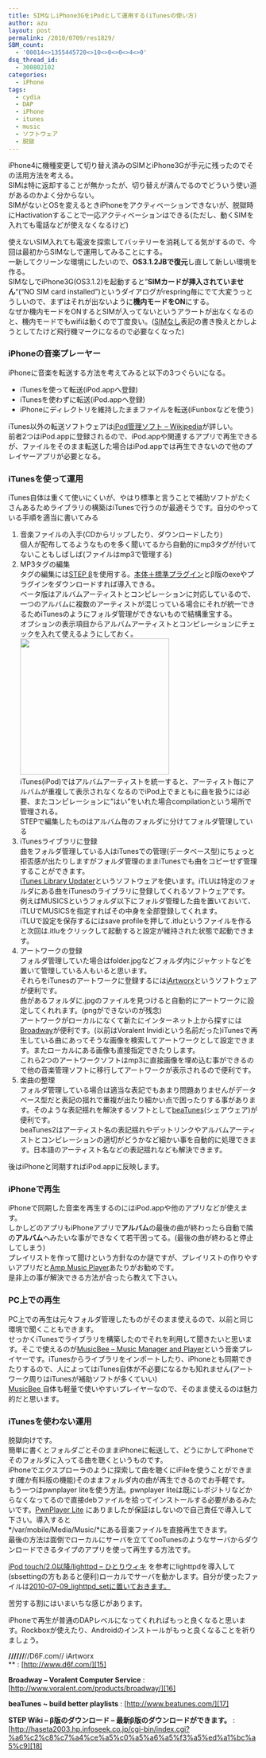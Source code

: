 ```yaml
---
title: SIMなしiPhone3GをiPodとして運用する(iTunesの使い方)
author: azu
layout: post
permalink: /2010/0709/res1829/
SBM_count:
  - '00014<>1355445720<>10<>0<>0<>4<>0'
dsq_thread_id:
  - 300802102
categories:
  - iPhone
tags:
  - cydia
  - DAP
  - iPhone
  - itunes
  - music
  - ソフトウェア
  - 脱獄
---
```

iPhone4に機種変更して切り替え済みのSIMとiPhone3Gが手元に残ったのでその活用方法を考える。  
SIMは特に返却することが無かったが、切り替えが済んでるのでどういう使い道があるのかよく分からない。  
SIMがないとOSを変えるときiPhoneをアクティベーションできないが、脱獄時にHactivationすることで一応アクティベーションはできる(ただし、動くSIMを入れても電話などが使えなくなるけど)

使えないSIM入れても電波を探索してバッテリーを消耗してる気がするので、今回は最初からSIMなしで運用してみることにする。  
一新してクリーンな環境にしたいので、**OS3.1.2JBで復元**し直して新しい環境を作る。  
SIMなしでiPhone3G(OS3.1.2)を起動すると&#8221;**SIMカードが挿入されていません**&#8220;(&#8220;NO SIM card installed&#8221;)というダイアログがrespring毎にでて大変うっとうしいので、まずはそれが出ないように**機内モードをON**にする。  
なぜか機内モードをONするとSIMが入ってないというアラートが出なくなるのと、機内モードでもwifiは動くので丁度良い。([SIMなし][1]表記の書き換えとかしようとしてたけど飛行機マークになるので必要なくなった)

### iPhoneの音楽プレーヤー

iPhoneに音楽を転送する方法を考えてみると以下の3つぐらいになる。

*   iTunesを使って転送(iPod.appへ登録)
*   iTunesを使わずに転送(iPod.appへ登録)
*   iPhoneにディレクトリを維持したままファイルを転送(iFunboxなどを使う)

iTunes以外の転送ソフトウェアは[iPod管理ソフト &#8211; Wikipedia][2]が詳しい。  
前者2つはiPod.appに登録されるので、iPod.appや関連するアプリで再生できるが、ファイルをそのまま転送した場合はiPod.appでは再生できないので他のプレイヤーアプリが必要となる。

### iTunesを使って運用

iTunes自体は重くて使いにくいが、やはり標準と言うことで補助ソフトがたくさんあるためライブラリの構築はiTunesで行うのが最適そうです。自分のやっている手順を適当に書いてみる

1.  音楽ファイルの入手(CDからリップしたり、ダウンロードしたり)  
    個人が配布してるようなものを多く聞いてるから自動的にmp3タグが付いてないこともしばしば(ファイルはmp3で管理する)
2.  MP3タグの編集  
    タグの編集には[STEP β][3]を使用する。[本体＋標準プラグイン][4]とβ版のexeやプラグインをダウンロードすれば導入できる。  
    ベータ版はアルバムアーティストとコンピレーションに対応しているので、一つのアルバムに複数のアーティストが混じっている場合にそれが統一できるためiTunesのようにフォルダ管理ができないもので結構重宝する。  
    オプションの表示項目からアルバムアーティストとコンピレーションにチェックを入れて使えるようにしておく。  
    [<img class="alignnone size-medium wp-image-1836" title="ss-2010-07-09-1" src="https://efcl.info/wp-content/uploads/2010/07/ss-2010-07-09-1-300x274.png" alt="" width="300" height="274" />][5]  
    iTunes(iPod)ではアルバムアーティストを統一すると、アーティスト毎にアルバムが重複して表示されなくなるのでiPod上でまともに曲を扱うには必要、またコンピレーションに&#8221;はい&#8221;をいれた場合compilationという場所で管理される。  
    STEPで編集したものはアルバム毎のフォルダに分けてフォルダ管理している
3.  iTunesライブラリに登録  
    曲をフォルダ管理している人はiTunesでの管理(データベース型)にちょっと拒否感が出たりしますがフォルダ管理のままiTunesでも曲をコピーせず管理することができます。  
    [iTunes Library Updater][6]というソフトウェアを使います。iTLUは特定のフォルダにある曲をiTunesのライブラリに登録してくれるソフトウェアです。  
    例えばMUSICSというフォルダ以下にフォルダ管理した曲を置いておいて、iTLUでMUSICSを指定すればその中身を全部登録してくれます。  
    iTLUで設定を保存するにはsave profileを押して.itluというファイルを作ると次回は.itluをクリックして起動すると設定が維持された状態で起動できます。
4.  アートワークの登録  
    フォルダ管理していた場合はfolder.jpgなどフォルダ内にジャケットなどを置いて管理している人もいると思います。  
    それらをiTunesのアートワークに登録するには[iArtworx][7]というソフトウェアが便利です。  
    曲があるフォルダに.jpgのファイルを見つけると自動的にアートワークに設定してくれれます。(pngができないのが残念)  
    アートワークがローカルになくて新たにインターネット上から探すには[Broadway][8]が便利です。(以前はVoralent Invidiという名前だった)iTunesで再生している曲にあってそうな画像を検索してアートワークとして設定できます。またローカルにある画像も直接指定できたりします。  
    これら2つのアートワークソフトはmp3に直接画像を埋め込む事ができるので他の音楽管理ソフトに移行してアートワークが表示されるので便利です。
5.  楽曲の整理  
    フォルダ管理している場合は適当な表記でもあまり問題ありませんがデータベース型だと表記の揺れで重複が出たり細かい点で困ったりする事があります。そのような表記揺れを解決するソフトとして[beaTunes][9](シェアウェア)が便利です。  
    beaTunes2はアーティスト名の表記揺れやデットリンクやアルバムアーティストとコンピレーションの適切がどうかなど細かい事を自動的に処理できます。日本語のアーティスト名などの表記揺れなども解決できます。

後はiPhoneと同期すればiPod.appに反映します。

### iPhoneで再生

iPhoneで同期した音楽を再生するのにはiPod.appや他のアプリなどが使えます。  
しかしどのアプリもiPhoneアプリで**アルバム**の最後の曲が終わったら自動で隣の**アルバム**へみたいな事ができなくて若干困ってる。(最後の曲が終わると停止してしまう)  
プレイリストを作って聞けという方針なのか謎ですが、プレイリストの作りやすいアプリだと[Amp Music Player][10]あたりがお勧めです。  
是非上の事が解決できる方法が合ったら教えて下さい。

### PC上での再生

PC上での再生は元々フォルダ管理したものがそのまま使えるので、以前と同じ環境で聞くこともできます。  
せっかくiTunesでライブラリを構築したのでそれを利用して聞きたいと思います。そこで使えるのが[MusicBee &#8211; Music Manager and Player][11]という音楽プレイヤーです。iTunesからライブラリをインポートしたり、iPhoneとも同期できたりするので、人によってはiTunes自体が不必要になるかも知れません(アートワーク周りはiTunesが補助ソフトが多くていい)  
[MusicBee ][11]自体も軽量で使いやすいプレイヤーなので、そのまま使えるのは魅力的だと思います。

### iTunesを使わない運用

脱獄向けです。  
簡単に書くとフォルダごとそのままiPhoneに転送して、どうにかしてiPhoneでそのフォルダに入ってる曲を聴くというものです。  
iPhoneでエクスプローラのように探索して曲を聴くにiFileを使うことができます(確か有料版の機能)そのままフォルダ内の曲が再生できるのでお手軽です。  
もう一つはpwnplayer liteを使う方法。pwnplayer liteは既にレポジトリなどからなくなってるので直接debファイルを拾ってインストールする必要があるみたいです。[PwnPlayer Lite][12] にありましたが保証はしないので自己責任で導入して下さい。導入すると  
*/var/mobile/Media/Music/*にある音楽ファイルを直接再生できます。  
最後の方法は面倒でローカルにサーバを立ててooTunesのようなサーバからダウンロードできるタイプのアプリを使って再生する方法です。

[iPod touch/2.0以降/lighttpd &#8211; ひとりウィキ][13] を参考にlighttpdを導入して(sbsettingの方もあると便利)ローカルでサーバを動かします。自分が使ったファイルは[2010-07-09\_lighttpd\_setに置いておきます。][14]

苦労する割にはいまいちな感じがあります。

iPhoneで再生が普通のDAPレベルになってくれればもっと良くなると思います。Rockboxが使えたり、Androidのインストールがもっと良くなることを祈りましょう。

**//////**//D6F.com// iArtworx  
**
:   [http://www.d6f.com/][15]

**Broadway &#8211; Voralent Computer Service**
:   [http://www.voralent.com/products/broadway/][16]

**beaTunes ~ build better playlists**
:   [http://www.beatunes.com/][17]

**STEP Wiki &#8211; β版のダウンロード &#8211; 最新β版のダウンロードができます。**
:   [http://haseta2003.hp.infoseek.co.jp/cgi-bin/index.cgi?%a6%c2%c8%c7%a4%ce%a5%c0%a5%a6%a5%f3%a5%ed%a1%bc%a5%c9][18]

<div id="_mcePaste" style="position: absolute; left: -10000px; top: 0px; width: 1px; height: 1px; overflow: hidden;">
  <h3 class="r">
    <a class="l" onmousedown="return rwt(this,'','','','1','AFQjCNH7C9DrKx6wyetcXqNbAk3lAJSXgw','MJq5RKweu_SQs0wadBvc-g','0CBgQFjAA')" href="http://www.hackint0sh.org/f207/93231.htm" target="_blank"><em>Hactivation</em></a>
  </h3>
</div>

 [1]: http://twitter.com/azu_re/status/17583551461
 [2]: http://ja.wikipedia.org/wiki/IPod%E7%AE%A1%E7%90%86%E3%82%BD%E3%83%95%E3%83%88
 [3]: http://haseta2003.hp.infoseek.co.jp/cgi-bin/index.cgi?%a6%c2%c8%c7%a4%ce%a5%c0%a5%a6%a5%f3%a5%ed%a1%bc%a5%c9
 [4]: http://haseta2003.hp.infoseek.co.jp/cgi-bin/index.cgi?%a5%c0%a5%a6%a5%f3%a5%ed%a1%bc%a5%c9
 [5]: https://efcl.info/wp-content/uploads/2010/07/ss-2010-07-09-1.png
 [6]: http://itlu.ownz.ch/wordpress
 [7]: http://www.d6f.com/
 [8]: http://www.voralent.com/products/broadway/
 [9]: http://www.beatunes.com/
 [10]: http://appshopper.com/music/amp-music-player
 [11]: http://www.getmusicbee.com/
 [12]: http://ipod-touch-max.ru/cydia/index.php?cat=package&id=5933
 [13]: http://kitta.jf.land.to/index.cgi?page=iPod+touch%2F2.0%B0%CA%B9%DF%2Flighttpd
 [14]: https://efcl.info/wp-content/uploads/2010/07/2010-07-09_lighttpd_set.zip
 [15]: http://www.d6f.com/ "//////**//D6F.com//"
 [16]: http://www.voralent.com/products/broadway/ "Broadway - Voralent Computer Service"
 [17]: http://www.beatunes.com/ "beaTunes ~ build better playlists"
 [18]: http://haseta2003.hp.infoseek.co.jp/cgi-bin/index.cgi?%a6%c2%c8%c7%a4%ce%a5%c0%a5%a6%a5%f3%a5%ed%a1%bc%a5%c9 "STEP Wiki - β版のダウンロード - 最新β版のダウンロードができます。"
